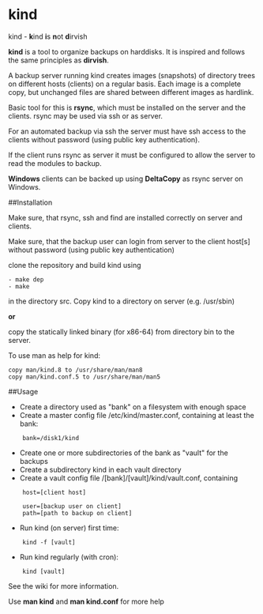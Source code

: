 # kind

kind - **k**ind **i**s **n**ot **d**irvish

**kind** is a tool to organize backups on harddisks. 
It is inspired and follows the same principles as **dirvish**.

A backup server running kind creates images (snapshots) of 
directory trees on different hosts (clients) on a regular basis. 
Each image is a complete copy, but unchanged files are 
shared between different images as hardlink. 

Basic tool for this is **rsync**, which must be installed on the 
server and the clients. rsync may be used via ssh or as server.

For an automated backup via ssh the server must have ssh access 
to the clients without password (using public key authentication).

If the client runs rsync as server it must be configured to
allow the server to read the modules to backup. 

**Windows** clients can be backed up using **DeltaCopy** as rsync server on Windows.

##Installation

Make sure, that rsync, ssh and find are installed correctly on server and clients.

Make sure, that the backup user can login from server to the client host[s] 
without password (using public key authentication)

clone the repository and build kind using
```
- make dep
- make
```
in the directory src. Copy kind to a directory on server (e.g. /usr/sbin)

**or**

copy the statically linked binary (for x86-64) from directory bin to the server.

To use man as help for kind:
```
copy man/kind.8 to /usr/share/man/man8
copy man/kind.conf.5 to /usr/share/man/man5
```

##Usage
- Create a directory used as "bank" on a filesystem with enough space
- Create a master config file /etc/kind/master.conf, containing at 
least the bank:
```
    bank=/disk1/kind
```
- Create one or more subdirectories of the bank as "vault" for the backups
- Create a subdirectory kind in each vault directory
- Create a vault config file /[bank]/[vault]/kind/vault.conf, containing
```
    host=[client host]

    user=[backup user on client]
    path=[path to backup on client]

```
- Run kind (on server) first time:
```
    kind -f [vault]
```
- Run kind regularly (with cron):
```
    kind [vault]
```

See the wiki for more information.

Use **man kind** and **man kind.conf** for more help
